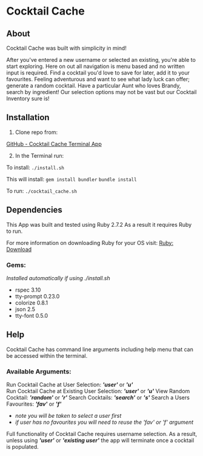 # Cocktail Cache

## About

Cocktail Cache was built with simplicity in mind!

After you've entered a new username or selected an existing, you're able to start exploring. Here on out all navigation is menu based and no written input is required.
Find a cocktail you'd love to save for later, add it to your favourites. Feeling adventurous and want to see what lady luck can offer; generate a random cocktail. Have a particular Aunt who loves Brandy, search by ingredient! 
Our selection options may not be vast but our Cocktail Inventory sure is!

## Installation 

1. Clone repo from:

[GitHub - Cocktail Cache Terminal App](https://github.com/kimckenna/cocktail_cache)<br>

2. In the Terminal run: 

To install: 
```./install.sh```

This will install: 
```gem install bundler```
```bundle install```

To run: 
```./cocktail_cache.sh```


## Dependencies 

This App was built and tested using Ruby 2.7.2
As a result it requires Ruby to run.

For more information on downloading Ruby for your OS visit: 
[Ruby: Download](https://www.ruby-lang.org/en/downloads/)

### Gems:

*Installed automatically if using ./install.sh*

- rspec 3.10
- tty-prompt 0.23.0
- colorize 0.8.1
- json 2.5
- tty-font 0.5.0

## Help

Cocktail Cache has command line arguments including help menu that can be accessed within the terminal. 

### Available Arguments:

Run Cocktail Cache at User Selection: ***'user'*** or ***'u'***   
Run Cocktail Cache at Existing User Selection: ***'user'*** or ***'u'***
View Random Cocktail: ***'random'*** or ***'r'***
Search Cocktails: ***'search'*** or ***'s'***
Search a Users Favourites: ***'fav'*** or ***'f'*** 
- *note you will be taken to select a user first*
- *if user has no favourites you will need to reuse the 'fav' or 'f' argument*

Full functionality of Cocktail Cache requires username selection.
As a result, unless using ***'user'*** or ***'existing user'*** the app will terminate once a cocktail is populated.
